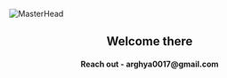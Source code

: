 ![MasterHead](https://cdn.dribbble.com/userupload/9495255/file/original-a0f72df060c2e1f5299cc7819d86cccb.jpg?resize=1200x300)
<h2 align="center">Welcome there</h2>
<h4 align="center">Reach out - arghya0017@gmail.com</h4>
<br>
